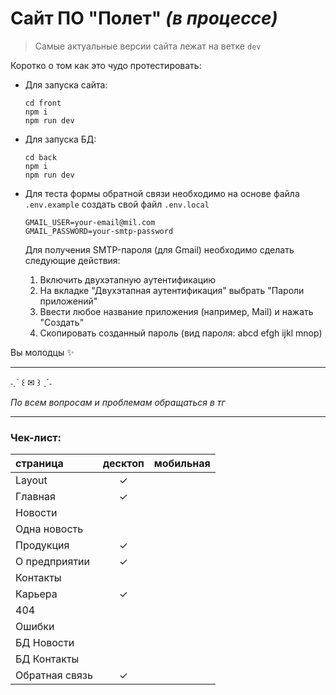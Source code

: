 # Сайт ПО "Полет" *(в процессе)*


> Самые актуальные версии сайта лежат на ветке `dev`


Коротко о том как это чудо протестировать:
- Для запуска сайта:
	```
	cd front
	npm i
	npm run dev
	```
- Для запуска БД:
	```
	cd back
	npm i
	npm run dev
	```
- Для теста формы обратной связи необходимо на основе файла `.env.example` создать свой файл `.env.local`
  	```
	GMAIL_USER=your-email@mil.com
	GMAIL_PASSWORD=your-smtp-password
	```

  Для получения SMTP-пароля (для Gmail) необходимо сделать следующие действия:
  1. Включить двухэтапную аутентификацию
  2. На вкладке "Двухэтапная аутентификация" выбрать "Пароли приложений"
  3. Ввести любое название приложения (например, Mail) и нажать "Создать"
  4. Скопировать созданный пароль (вид пароля: abcd efgh ijkl mnop)
 
Вы молодцы ✨
  
---

˗ˏˋ ꒰ ✉︎ ꒱ ˎˊ˗

*По всем вопросам и проблемам обращаться в тг*

---

### Чек-лист:
|страница|десктоп|мобильная|
|:---|:---:|:---:|
|Layout|✓||
|Главная|✓||
|Новости|||
|Одна новость|||
|Продукция|✓||
|О предприятии|✓||
|Контакты|||
|Карьера|✓||
|404|||
|Ошибки|||
|БД Новости|||
|БД Контакты|||
|Обратная связь|✓||